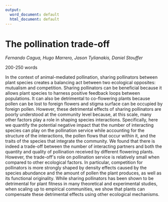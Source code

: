 ```yaml
---
output:
  word_document: default
  html_document: default
---
```

# The pollination trade-off

_Fernando Cagua, Hugo Marrero, Jason Tylianakis, Daniel Stouffer_

200-250 words

In the context of animal-mediated pollination, sharing pollinators between plant species creates a balancing act between two ecological opposites: mutualism and competition. 
Sharing pollinators can be beneficial because it allows plant species to harness positive feedback loops between populations. 
It can also be detrimental to co-flowering plants because pollen can be lost to foreign flowers and stigma surface can be occupied by foreign pollen.
However, these detrimental effects of sharing pollinators are poorly understood at the community level because, at this scale, many other factors play a role in shaping species interactions. 
Specifically, here we quantify the potential negative impact that the number of interacting species can play on the pollination service while accounting for the structure of the interactions, the pollen flows that occur within it, and the traits of the species that integrate the community. 
We found that there is indeed a trade-off between the number of interacting partners and both the quantity and quality of pollination received by different flowering plants. 
However, the trade-off's role on pollination service is relatively small when compared to other ecological factors. 
In particular, competition for pollinators is more strongly shaped by density effects caused by the species abundance and the amount of pollen the plant produces, as well as its functional originality. 
While sharing pollinators has been shown to be detrimental for plant fitness in many theoretical and experimental studies, when scaling up to empirical communities, we show that plants can compensate these detrimental effects using other ecological mechanisms. 


